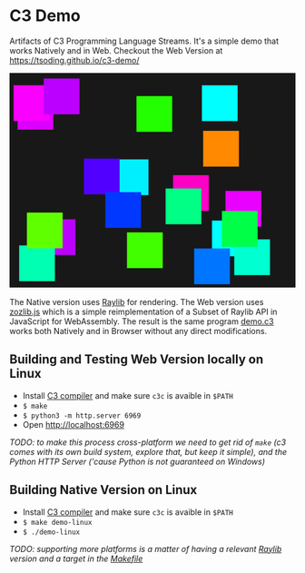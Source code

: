 # C3 Demo

Artifacts of C3 Programming Language Streams. It's a simple demo that works Natively and in Web. Checkout the Web Version at https://tsoding.github.io/c3-demo/

![thumbnail](./thumbnail.png)

The Native version uses [Raylib](https://www.raylib.com/) for rendering. The Web version uses [zozlib.js](https://github.com/tsoding/zozlib.js) which is a simple reimplementation of a Subset of Raylib API in JavaScript for WebAssembly. The result is the same program [demo.c3](./demo.c3) works both Natively and in Browser without any direct modifications.

## Building and Testing Web Version locally on Linux

- Install [C3 compiler](https://c3-lang.org/) and make sure `c3c` is avaible in `$PATH`
- `$ make`
- `$ python3 -m http.server 6969`
- Open <http://localhost:6969>

*TODO: to make this process cross-platform we need to get rid of `make` (c3 comes with its own build system, explore that, but keep it simple), and the Python HTTP Server ('cause Python is not guaranteed on Windows)*

## Building Native Version on Linux

- Install [C3 compiler](https://c3-lang.org/) and make sure `c3c` is avaible in `$PATH`
- `$ make demo-linux`
- `$ ./demo-linux`

*TODO: supporting more platforms is a matter of having a relevant [Raylib](https://www.raylib.com/) version and a target in the [Makefile](./Makefile)*
